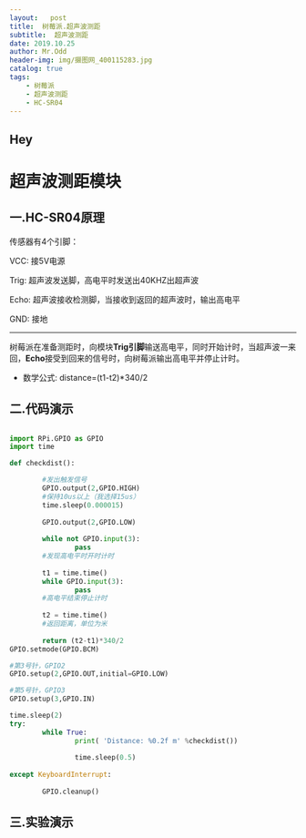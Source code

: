 ```yaml
---
layout:   post
title:  树莓派.超声波测距
subtitle:  超声波测距
date: 2019.10.25
author: Mr.Odd
header-img: img/摄图网_400115283.jpg
catalog: true
tags:
    - 树莓派
    - 超声波测距
    - HC-SR04
---
```




## Hey

# 超声波测距模块

## 一.HC-SR04原理

传感器有4个引脚：

VCC: 接5V电源

Trig:  超声波发送脚，高电平时发送出40KHZ出超声波 

Echo: 超声波接收检测脚，当接收到返回的超声波时，输出高电平 

GND: 接地

------
树莓派在准备测距时，向模块**Trig引脚**输送高电平，同时开始计时，当超声波一来回，**Echo**接受到回来的信号时，向树莓派输出高电平并停止计时。

-	数学公式: distance=(t1-t2)*340/2



## 二.代码演示

```python

import RPi.GPIO as GPIO
import time

def checkdist():

        #发出触发信号
        GPIO.output(2,GPIO.HIGH)
        #保持10us以上（我选择15us）
        time.sleep(0.000015)
        
        GPIO.output(2,GPIO.LOW)
        
        while not GPIO.input(3):
                pass
        #发现高电平时开时计时
        
        t1 = time.time()
        while GPIO.input(3):
                pass
        #高电平结束停止计时
        
        t2 = time.time()
        #返回距离，单位为米
        
        return (t2-t1)*340/2
GPIO.setmode(GPIO.BCM)

#第3号针，GPIO2
GPIO.setup(2,GPIO.OUT,initial=GPIO.LOW)

#第5号针，GPIO3
GPIO.setup(3,GPIO.IN)

time.sleep(2)
try:
        while True:
                print( 'Distance: %0.2f m' %checkdist())
                
                time.sleep(0.5)
                
except KeyboardInterrupt:
    
        GPIO.cleanup()


```

## 三.实验演示

